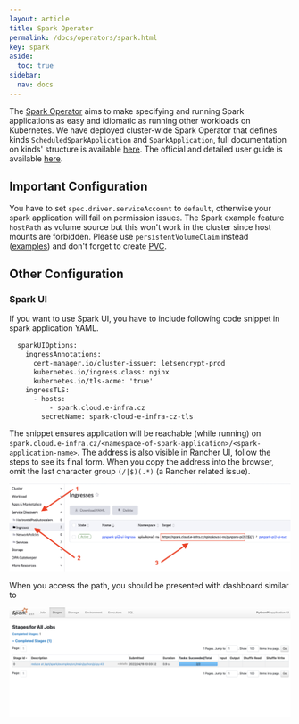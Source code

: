 ```yaml
---
layout: article
title: Spark Operator
permalink: /docs/operators/spark.html
key: spark
aside:
  toc: true
sidebar:
  nav: docs
---
```


The [Spark Operator](https://github.com/GoogleCloudPlatform/spark-on-k8s-operator) aims to make specifying and running Spark applications as easy and idiomatic as running other workloads on Kubernetes. We have deployed cluster-wide Spark Operator that defines kinds `ScheduledSparkApplication` and `SparkApplication`, full documentation on kinds' structure is available [here](https://github.com/GoogleCloudPlatform/spark-on-k8s-operator/blob/master/docs/api-docs.md). The official and detailed user guide is available [here](https://github.com/GoogleCloudPlatform/spark-on-k8s-operator/blob/master/docs/user-guide.md).

## Important Configuration
You have to set `spec.driver.serviceAccount` to  `default`, otherwise your spark application will fail on permission issues. The Spark example feature `hostPath` as volume source but this won't work in the cluster since host mounts are forbidden. Please use `persistentVolumeClaim` instead ([examples](https://github.com/GoogleCloudPlatform/spark-on-k8s-operator/blob/master/docs/user-guide.md#mounting-volumes)) and don't forget to create [PVC](https://docs.cerit.io/docs/pvc.html#pvc).

## Other Configuration

### Spark UI

If you want to use Spark UI, you have to include following code snippet in spark application YAML. 

```
  sparkUIOptions:
    ingressAnnotations:
      cert-manager.io/cluster-issuer: letsencrypt-prod
      kubernetes.io/ingress.class: nginx
      kubernetes.io/tls-acme: 'true'
    ingressTLS:
      - hosts:
          - spark.cloud.e-infra.cz
        secretName: spark-cloud-e-infra-cz-tls
```

The snippet ensures application will be reachable (while running) on `spark.cloud.e-infra.cz/<namespace-of-spark-application>/<spark-application-name>`. The address is also visible in Rancher UI, follow the steps to see its final form. When you copy the address into the browser, omit the last character group `(/|$)(.*)` (a Rancher related issue). 

![sparkaddress](sparkaddress.png)  

When you access the path, you should be presented with dashboard similar to

![sparkdashboard](sparkdashboard.png)  


